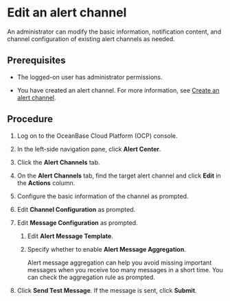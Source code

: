 # Edit an alert channel

An administrator can modify the basic information, notification content, and channel configuration of existing alert channels as needed. 

## Prerequisites

* The logged-on user has administrator permissions. 

* You have created an alert channel. For more information, see [Create an alert channel](../500.manage-alert-channels/100.create-an-alert-channel.md). 

## Procedure

1. Log on to the OceanBase Cloud Platform (OCP) console. 

2. In the left-side navigation pane, click **Alert Center**. 

3. Click the **Alert Channels** tab. 

4. On the **Alert Channels** tab, find the target alert channel and click **Edit** in the **Actions** column. 

5. Configure the basic information of the channel as prompted. 

6. Edit **Channel Configuration** as prompted. 

7. Edit **Message Configuration** as prompted. 

   1. Edit **Alert Message Template**. 

   2. Specify whether to enable **Alert Message Aggregation**. 

      Alert message aggregation can help you avoid missing important messages when you receive too many messages in a short time. You can check the aggregation rule as prompted. 

8. Click **Send Test Message**. If the message is sent, click **Submit**. 
